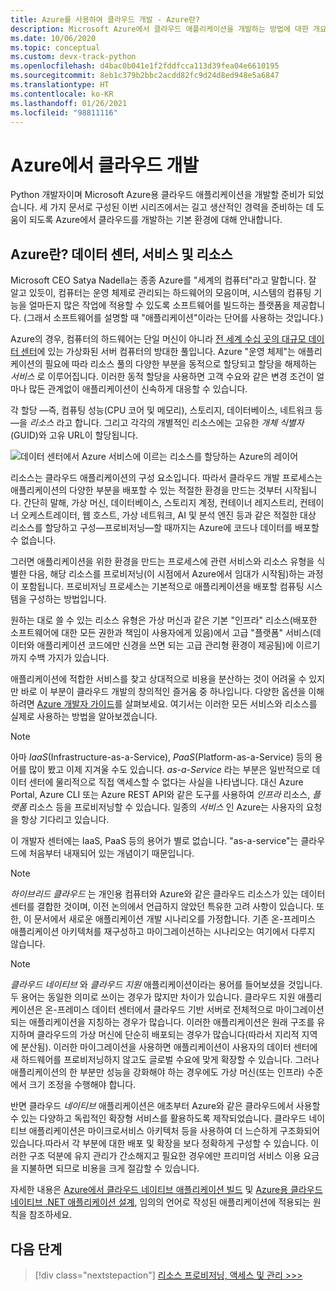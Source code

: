 ```yaml
---
title: Azure를 사용하여 클라우드 개발 - Azure란?
description: Microsoft Azure에서 클라우드 애플리케이션을 개발하는 방법에 대한 개요이며, 데이터 센터, 서비스 및 리소스의 관계부터 설명합니다.
ms.date: 10/06/2020
ms.topic: conceptual
ms.custom: devx-track-python
ms.openlocfilehash: d4bac0b041e1f2fddfcca113d39fea04e6610195
ms.sourcegitcommit: 8eb1c379b2bbc2acdd82fc9d24d8ed948e5a6847
ms.translationtype: HT
ms.contentlocale: ko-KR
ms.lasthandoff: 01/26/2021
ms.locfileid: "98811116"
---
```

# <a name="cloud-development-on-azure"></a>Azure에서 클라우드 개발

Python 개발자이며 Microsoft Azure용 클라우드 애플리케이션을 개발할 준비가 되었습니다. 세 가지 문서로 구성된 이번 시리즈에서는 길고 생산적인 경력을 준비하는 데 도움이 되도록 Azure에서 클라우드를 개발하는 기본 환경에 대해 안내합니다.

## <a name="what-is-azure-data-centers-services-and-resources"></a>Azure란? 데이터 센터, 서비스 및 리소스

Microsoft CEO Satya Nadella는 종종 Azure를 "세계의 컴퓨터"라고 말합니다. 잘 알고 있듯이, 컴퓨터는 운영 체제로 관리되는 하드웨어의 모음이며, 시스템의 컴퓨팅 기능을 얼마든지 많은 작업에 적용할 수 있도록 소프트웨어를 빌드하는 플랫폼을 제공합니다. (그래서 소프트웨어를 설명할 때 "애플리케이션"이라는 단어를 사용하는 것입니다.)

Azure의 경우, 컴퓨터의 하드웨어는 단일 머신이 아니라 [전 세계 수십 곳의 대규모 데이터 센터](https://azure.microsoft.com/global-infrastructure/regions/)에 있는 가상화된 서버 컴퓨터의 방대한 풀입니다. Azure "운영 체제"는 애플리케이션의 필요에 따라 리소스 풀의 다양한 부분을 동적으로 할당되고 할당을 해제하는 *서비스* 로 이루어집니다. 이러한 동적 할당을 사용하면 고객 수요와 같은 변경 조건이 얼마나 많든 관계없이 애플리케이션이 신속하게 대응할 수 있습니다.

각 할당 &mdash;즉, 컴퓨팅 성능(CPU 코어 및 메모리), 스토리지, 데이터베이스, 네트워크 등&mdash;을 *리소스* 라고 합니다. 그리고 각각의 개별적인 리소스에는 고유한 *개체 식별자*(GUID)와 고유 URL이 할당됩니다.

![데이터 센터에서 Azure 서비스에 이르는 리소스를 할당하는 Azure의 레이어](media/cloud-development/azure-layers.png)

리소스는 클라우드 애플리케이션의 구성 요소입니다. 따라서 클라우드 개발 프로세스는 애플리케이션의 다양한 부분을 배포할 수 있는 적절한 환경을 만드는 것부터 시작됩니다. 간단히 말해, 가상 머신, 데이터베이스, 스토리지 계정, 컨테이너 레지스트리, 컨테이너 오케스트레이터, 웹 호스트, 가상 네트워크, AI 및 분석 엔진 등과 같은 적절한 대상 리소스를 할당하고 구성&mdash;프로비저닝&mdash;할 때까지는 Azure에 코드나 데이터를 배포할 수 없습니다.

그러면 애플리케이션을 위한 환경을 만드는 프로세스에 관련 서비스와 리소스 유형을 식별한 다음, 해당 리소스를 프로비저닝(이 시점에서 Azure에서 임대가 시작됨)하는 과정이 포함됩니다. 프로비저닝 프로세스는 기본적으로 애플리케이션을 배포할 컴퓨팅 시스템을 구성하는 방법입니다.

원하는 대로 쓸 수 있는 리소스 유형은 가상 머신과 같은 기본 "인프라" 리소스(배포한 소프트웨어에 대한 모든 권한과 책임이 사용자에게 있음)에서 고급 "플랫폼" 서비스(데이터와 애플리케이션 코드에만 신경을 쓰면 되는 고급 관리형 환경이 제공됨)에 이르기까지 수백 가지가 있습니다.

애플리케이션에 적합한 서비스를 찾고 상대적으로 비용을 분산하는 것이 어려울 수 있지만 바로 이 부분이 클라우드 개발의 창의적인 즐거움 중 하나입니다. 다양한 옵션을 이해하려면 [Azure 개발자 가이드](/azure/guides/developer/azure-developer-guide)를 살펴보세요. 여기서는 이러한 모든 서비스와 리소스를 실제로 사용하는 방법을 알아보겠습니다.

> [!NOTE]
> 아마 *IaaS*(Infrastructure-as-a-Service), *PaaS*(Platform-as-a-Service) 등의 용어를 많이 봤고 이제 지겨울 수도 있습니다. *as-a-Service* 라는 부분은 일반적으로 데이터 센터에 물리적으로 직접 액세스할 수 없다는 사실을 나타냅니다. 대신 Azure Portal, Azure CLI 또는 Azure REST API와 같은 도구를 사용하여 *인프라* 리소스, *플랫폼* 리소스 등을 프로비저닝할 수 있습니다. 일종의 *서비스* 인 Azure는 사용자의 요청을 항상 기다리고 있습니다.
>
> 이 개발자 센터에는 IaaS, PaaS 등의 용어가 별로 없습니다. "as-a-service"는 클라우드에 처음부터 내재되어 있는 개념이기 때문입니다.

> [!NOTE]
> *하이브리드 클라우드* 는 개인용 컴퓨터와 Azure와 같은 클라우드 리소스가 있는 데이터 센터를 결합한 것이며, 이전 논의에서 언급하지 않았던 특유한 고려 사항이 있습니다. 또한, 이 문서에서 새로운 애플리케이션 개발 시나리오를 가정합니다. 기존 온-프레미스 애플리케이션 아키텍처를 재구성하고 마이그레이션하는 시나리오는 여기에서 다루지 않습니다.

> [!NOTE]
> *클라우드 네이티브* 와 *클라우드 지원* 애플리케이션이라는 용어를 들어보셨을 것입니다. 두 용어는 동일한 의미로 쓰이는 경우가 많지만 차이가 있습니다. 클라우드 지원 애플리케이션은 온-프레미스 데이터 센터에서 클라우드 기반 서버로 전체적으로 마이그레이션되는 애플리케이션을 지칭하는 경우가 많습니다. 이러한 애플리케이션은 원래 구조를 유지하며 클라우드의 가상 머신에 단순히 배포되는 경우가 많습니다(따라서 지리적 지역에 분산됨). 이러한 마이그레이션을 사용하면 애플리케이션이 사용자의 데이터 센터에 새 하드웨어를 프로비저닝하지 않고도 글로벌 수요에 맞게 확장할 수 있습니다. 그러나 애플리케이션의 한 부분만 성능을 강화해야 하는 경우에도 가상 머신(또는 인프라) 수준에서 크기 조정을 수행해야 합니다.
>
> 반면 클라우드 *네이티브* 애플리케이션은 애초부터 Azure와 같은 클라우드에서 사용할 수 있는 다양하고 독립적인 확장형 서비스를 활용하도록 제작되었습니다. 클라우드 네이티브 애플리케이션은 마이크로서비스 아키텍처 등을 사용하여 더 느슨하게 구조화되어 있습니다.따라서 각 부분에 대한 배포 및 확장을 보다 정확하게 구성할 수 있습니다. 이러한 구조 덕분에 유지 관리가 간소해지고 필요한 경우에만 프리미엄 서비스 이용 요금을 지불하면 되므로 비용을 크게 절감할 수 있습니다.
>
> 자세한 내용은 [Azure에서 클라우드 네이티브 애플리케이션 빌드](https://azure.microsoft.com/overview/cloudnative/) 및 [Azure용 클라우드 네이티브 .NET 애플리케이션 설계](/dotnet/architecture/cloud-native/), 임의의 언어로 작성된 애플리케이션에 적용되는 원칙을 참조하세요.

## <a name="next-step"></a>다음 단계

> [!div class="nextstepaction"]
> [리소스 프로비저닝, 액세스 및 관리 >>>](cloud-development-provisioning.md)
